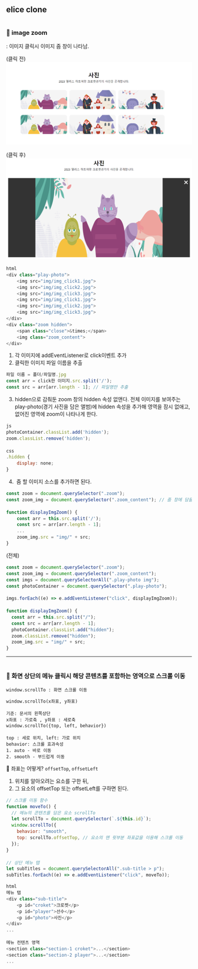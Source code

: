 ## elice clone

# <h3>🔗 image zoom

: 이미지 클릭시 이미지 줌 창이 나타남.

(클릭 전)
![Alt text](image-1.png)

(클릭 후)
![Alt text](image.png)

```javascript
html
<div class="play-photo">
    <img src="img/img_click1.jpg">
    <img src="img/img_click2.jpg">
    <img src="img/img_click3.jpg">
    <img src="img/img_click1.jpg">
    <img src="img/img_click2.jpg">
    <img src="img/img_click3.jpg">
</div>
<div class="zoom hidden">
    <span class="close">&times;</span>
    <img class="zoom_content">
</div>
```

1. 각 이미지에 addEventListener로 click이벤트 추가
2. 클릭한 이미지 파일 이름을 추출

```javascript
파일 이름 = 폴더/파일명.jpg
const arr = click한 이미지.src.split('/');
const src = arr[arr.length - 1]; // 파일명만 추출
```

3. hidden으로 감춰둔 zoom 창의 hidden 속성 없앤다.
   전체 이미지를 보여주는 play-photo(경기 사진을 담은 앨범)에 hidden 속성을 추가해 영역을 잠시 없애고, 없어진 영역에 zoom이 나타나게 한다.

```javascript
js
photoContainer.classList.add('hidden');
zoom.classList.remove('hidden');

css
.hidden {
    display: none;
}
```

4. <img class="zoom_content"> 줌 할 이미지 소스를 추가하면 된다.

```javascript
const zoom = document.querySelector(".zoom");
const zoom_img = document.querySelector(".zoom_content"); // 줌 창에 담을 이미지 컨텐츠 = 줌 할 이미지

function displayImgZoom() {
    const arr = this.src.split('/');
    const src = arr[arr.length - 1];
    ...
    zoom_img.src = "img/" + src;
}
```

(전체)

```javascript
const zoom = document.querySelector(".zoom");
const zoom_img = document.querySelector(".zoom_content");
const imgs = document.querySelectorAll(".play-photo img");
const photoContainer = document.querySelector(".play-photo");

imgs.forEach((e) => e.addEventListener("click", displayImgZoom));

function displayImgZoom() {
  const arr = this.src.split("/");
  const src = arr[arr.length - 1];
  photoContainer.classList.add("hidden");
  zoom.classList.remove("hidden");
  zoom_img.src = "img/" + src;
}
```

---

# <h3> 🔗 화면 상단의 메뉴 클릭시 해당 콘텐츠를 포함하는 영역으로 스크롤 이동

`window.scrollTo : 화면 스크롤 이동`

```
window.scrollTo(x좌표, y좌표)

기준: 문서의 왼쪽상단
x좌표 : 가로축 , y좌표 : 세로축
window.scrollTo({top, left, behavior})

top : 세로 위치, left: 가로 위치
behavior: 스크롤 효과속성
1. auto - 바로 이동
2. smooth - 부드럽게 이동
```

🔗 좌표는 어떻게?
`offsetTop`, `offsetLeft`

1. 위치를 알아오려는 요소를 구한 뒤,
2. 그 요소의 offsetTop 또는 offsetLeft를 구하면 된다.

```javascript
// 스크롤 이동 함수
function moveTo() {
  // 메뉴의 콘텐츠를 담은 요소 scrollTo
  let scrollTo = document.querySelector(`.${this.id}`);
  window.scrollTo({
    behavior: "smooth",
    top: scrollTo.offsetTop, // 요소의 맨 윗부분 좌표값을 이용해 스크롤 이동
  });
}

// 상단 메뉴 탭
let subTitles = document.querySelectorAll(".sub-title > p");
subTitles.forEach((e) => e.addEventListener("click", moveTo));
```

```javascript
html
메뉴 탭
<div class="sub-title">
    <p id="croket">크로켓</p>
    <p id="player">선수</p>
    <p id="photo">사진</p>
</div>
...

메뉴 컨텐츠 영역
<section class="section-1 croket">...</section>
<section class="section-2 player">...</section>
...
```
